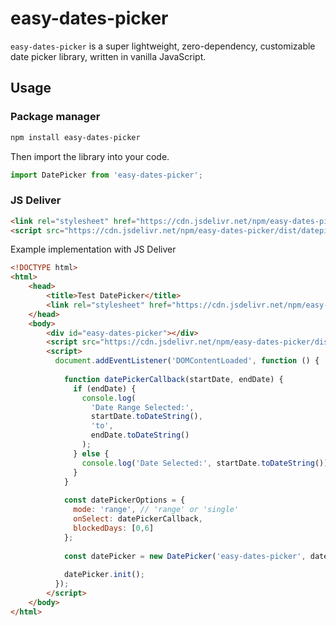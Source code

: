 # easy-dates-picker
`easy-dates-picker` is a super lightweight, zero-dependency, customizable date picker library, written in vanilla JavaScript.

## Usage
### Package manager

```bash
npm install easy-dates-picker
```

Then import the library into your code.

```js
import DatePicker from 'easy-dates-picker';
```

### JS Deliver
```html
<link rel="stylesheet" href="https://cdn.jsdelivr.net/npm/easy-dates-picker/dist/datepicker.css">
<script src="https://cdn.jsdelivr.net/npm/easy-dates-picker/dist/datepicker.bundle.js"></script>
```

Example implementation with JS Deliver

```html
<!DOCTYPE html>
<html>
    <head>
        <title>Test DatePicker</title>
        <link rel="stylesheet" href="https://cdn.jsdelivr.net/npm/easy-dates-picker/dist/datepicker.css">
    </head>
    <body>
        <div id="easy-dates-picker"></div>
        <script src="https://cdn.jsdelivr.net/npm/easy-dates-picker/dist/datepicker.bundle.js"></script>
        <script>
          document.addEventListener('DOMContentLoaded', function () {
            
            function datePickerCallback(startDate, endDate) {
              if (endDate) {
                console.log(
                  'Date Range Selected:',
                  startDate.toDateString(),
                  'to',
                  endDate.toDateString()
                );
              } else {
                console.log('Date Selected:', startDate.toDateString());
              }
            }
        
            const datePickerOptions = {
              mode: 'range', // 'range' or 'single'
              onSelect: datePickerCallback,
              blockedDays: [0,6]
            };
        
            const datePicker = new DatePicker('easy-dates-picker', datePickerOptions);
        
            datePicker.init();
          });
        </script>
    </body>
</html>
```

